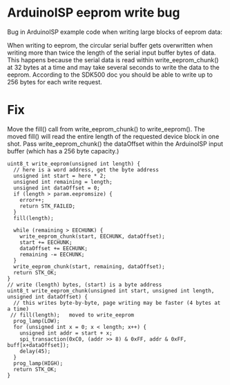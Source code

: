 # ArduinoISP eeprom write bug

Bug in ArduinoISP example code when writing large blocks of eeprom data:

When writing to eeprom, the circular serial buffer gets overwritten when writing more than twice the length of the serial input buffer bytes of data.  This happens because the serial data is read within write_eeprom_chunk() at 32 bytes at a time and may take several seconds to write the data to the eeprom. According to the SDK500 doc you should be able to write up to 256 bytes for each write request.

# Fix
Move the fill() call from write_eeprom_chunk() to write_eeprom().  The moved fill() will read the entire length of the requested device block in one shot.  Pass write_eeprom_chunk() the dataOffset within the ArduinoISP input buffer (which has a 256 byte capacity.)

```
uint8_t write_eeprom(unsigned int length) {
  // here is a word address, get the byte address
  unsigned int start = here * 2;
  unsigned int remaining = length;
  unsigned int dataOffset = 0;
  if (length > param.eepromsize) {
    error++;
    return STK_FAILED;
  }
  fill(length);
  
  while (remaining > EECHUNK) {
    write_eeprom_chunk(start, EECHUNK, dataOffset);
    start += EECHUNK;
    dataOffset += EECHUNK;
    remaining -= EECHUNK;
  }
  write_eeprom_chunk(start, remaining, dataOffset);
  return STK_OK;
}
// write (length) bytes, (start) is a byte address
uint8_t write_eeprom_chunk(unsigned int start, unsigned int length, unsigned int dataOffset) {
  // this writes byte-by-byte, page writing may be faster (4 bytes at a time)
 // fill(length);	moved to write_eeprom
  prog_lamp(LOW);
  for (unsigned int x = 0; x < length; x++) {
    unsigned int addr = start + x;
    spi_transaction(0xC0, (addr >> 8) & 0xFF, addr & 0xFF, buff[x+dataOffset]);
    delay(45);
  }
  prog_lamp(HIGH);
  return STK_OK;
}
```
